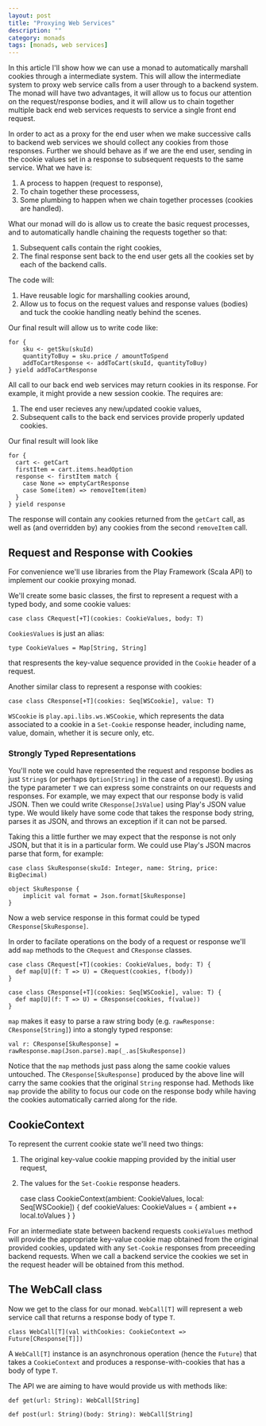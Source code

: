 ```yaml
---
layout: post
title: "Proxying Web Services"
description: ""
category: monads
tags: [monads, web services]
---
```

In this article I'll show how we can use a monad to automatically marshall cookies through a intermediate system. This will allow the intermediate system to proxy web service calls from a user through to a backend system. The monad will have two advantages, it will allow us to focus our attention on the request/response bodies, and it will allow us to chain together multiple back end web services requests to service a single front end request.

In order to act as a proxy for the end user when we make successive calls to backend web services we should collect any cookies from those responses. Further we should behave as if we are the end user, sending in the cookie values set in a response to subsequent requests to the same service. What we have is:

1. A process to happen (request to response),
2. To chain together these processess,
3. Some plumbing to happen when we chain together processes (cookies are handled).

What our monad will do is allow us to create the basic request processes, and to automatically handle chaining the requests together so that:

1. Subsequent calls contain the right cookies,
2. The final response sent back to the end user gets all the cookies set by each of the backend calls.

The code will:

1. Have reusable logic for marshalling cookies around,
2. Allow us to focus on the request values and response values (bodies) and tuck the cookie handling neatly behind the scenes.

Our final result will allow us to write code like:

    for {
        sku <- getSku(skuId)
        quantityToBuy = sku.price / amountToSpend
        addToCartResponse <- addToCart(skuId, quantityToBuy)
    } yield addToCartResponse
        

All call to our back end web services may return cookies in its response. For example, it might provide a new session cookie. The requires are:

1. The end user recieves any new/updated cookie values,
2. Subsequent calls to the back end services provide properly updated cookies.
    

Our final result will look like

    for {
      cart <- getCart
      firstItem = cart.items.headOption
      response <- firstItem match {
        case None => emptyCartResponse
        case Some(item) => removeItem(item)
      }
    } yield response

The response will contain any cookies returned from the `getCart` call, as well as (and overridden by) any cookies from the second `removeItem` call.


## Request and Response with Cookies

For convenience we'll use libraries from the Play Framework (Scala API) to implement our cookie proxying monad.

We'll create some basic classes, the first to represent a request with a typed body, and some cookie values:

    case class CRequest[+T](cookies: CookieValues, body: T)

`CookiesValues` is just an alias:
    
    type CookieValues = Map[String, String]

that respresents the key-value sequence provided in the `Cookie` header of a request.


Another similar class to represent a response with cookies:

    case class CResponse[+T](cookies: Seq[WSCookie], value: T)

`WSCookie` is `play.api.libs.ws.WSCookie`, which represents the data associated to a cookie in a `Set-Cookie` response header, including name, value, domain, whether it is secure only, etc.

### Strongly Typed Representations

You'll note we could have represented the request and response bodies as just `String`s (or perhaps `Option[String]` in the case of a request). By using the type parameter `T` we can express some constraints on our requests and responses. For example, we may expect that our response body is valid JSON. Then we could write `CResponse[JsValue]` using Play's JSON value type. We would likely have some code that takes the response body string, parses it as JSON, and throws an exception if it can not be parsed.

Taking this a little further we may expect that the response is not only JSON, but that it is in a particular form. We could use Play's JSON macros parse that form, for example:

    case class SkuResponse(skuId: Integer, name: String, price: BigDecimal)

    object SkuResponse {
        implicit val format = Json.format[SkuResponse]
    }

Now a web service response in this format could be typed `CResponse[SkuResponse]`.

In order to facilate operations on the body of a request or response we'll add `map` methods to the `CRequest` and `CResponse` classes.

    case class CRequest[+T](cookies: CookieValues, body: T) {
      def map[U](f: T => U) = CRequest(cookies, f(body))
    }

    case class CResponse[+T](cookies: Seq[WSCookie], value: T) {
      def map[U](f: T => U) = CResponse(cookies, f(value))
    }

`map` makes it easy to parse a raw string body (e.g. `rawResponse: CResponse[String]`) into a stongly typed response:

    val r: CResponse[SkuResponse] = rawResponse.map(Json.parse).map(_.as[SkuResponse])
    
Notice that the `map` methods just pass along the same cookie values untouched. The `CResponse[SkuResponse]` produced by the above line will carry the same cookies that the original `String` response had. Methods like `map` provide the ability to focus our code on the response body while having the cookies automatically carried along for the ride.


## CookieContext

To represent the current cookie state we'll need two things:

1. The original key-value cookie mapping provided by the initial user request,
2. The values for the `Set-Cookie` response headers.

    case class CookieContext(ambient: CookieValues, local: Seq[WSCookie]) {
      def cookieValues: CookieValues = {
        ambient ++ local.toValues
      }
    }

For an intermediate state between backend requests `cookieValues` method will provide the appropriate key-value cookie map obtained from the original provided cookies, updated with any `Set-Cookie` responses from preceeding backend requests. When we call a backend service the cookies we set in the request header will be obtained from this method.

## The WebCall class

Now we get to the class for our monad. `WebCall[T]` will represent a web service call that returns a response body of type `T`.

    class WebCall[T](val withCookies: CookieContext => Future[CResponse[T]])

A `WebCall[T]` instance is an asynchronous operation (hence the `Future`) that takes a `CookieContext` and produces a response-with-cookies that has a body of type `T`.


The API we are aiming to have would provide us with methods like:
    
    def get(url: String): WebCall[String]
    
    def post(url: String)(body: String): WebCall[String]
    



 




